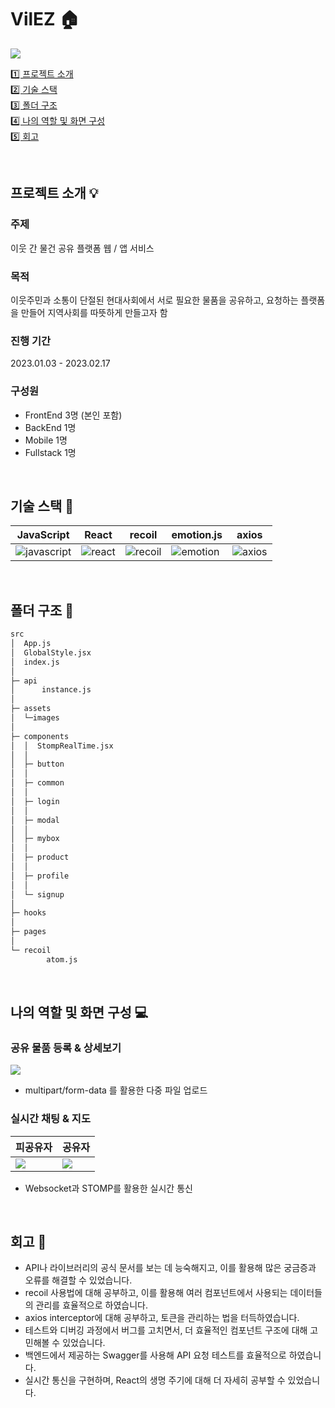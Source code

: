 # VilEZ 🏠
![](./preview_image/메인페이지.gif)

[1️⃣ 프로젝트 소개](#프로젝트-소개-💡) <br />
[2️⃣ 기술 스택](#기술-스택-🔗) <br />
[3️⃣ 폴더 구조](#폴더-구조-📂) <br />
[4️⃣ 나의 역할 및 화면 구성](#나의-역할-및-화면-구성-💻) <br />
[5️⃣ 회고](#회고-💭)

<br />

## 프로젝트 소개 💡
### 주제
이웃 간 물건 공유 플랫폼 웹 / 앱 서비스
### 목적
이웃주민과 소통이 단절된 현대사회에서 서로 필요한 물품을 공유하고, 요청하는 플랫폼을 만들어 지역사회를 따뜻하게 만들고자 함
### 진행 기간
2023.01.03 - 2023.02.17
### 구성원
* FrontEnd 3명 (본인 포함)
* BackEnd 1명
* Mobile 1명
* Fullstack 1명
<br />

## 기술 스택 🔗
|JavaScript|React|recoil|emotion.js|axios|
|---|---|---|---|---|
|![javascript](https://user-images.githubusercontent.com/72495712/224549841-a910d8c0-1843-4680-8a0f-9ab1520998e8.png)|![react](https://user-images.githubusercontent.com/72495712/224549934-d0427153-3767-4c3d-bc47-3dd5cfae2d2d.png)|![recoil](https://user-images.githubusercontent.com/72495712/224549994-ca4d52a5-c455-4c6b-9062-acab0798c22a.png)|![emotion](https://user-images.githubusercontent.com/72495712/224550022-477cfb7a-c9a3-4666-b4b4-9f15e1775b59.png)|![axios](https://user-images.githubusercontent.com/72495712/224550044-9daafaeb-5859-4f5e-9098-81e6814f3e77.png)|
<br />

## 폴더 구조 📂
```markdown
src
│  App.js
│  GlobalStyle.jsx
│  index.js
│  
├─ api
│      instance.js
│      
├─ assets
│  └─images
│          
├─ components
│  │  StompRealTime.jsx
│  │  
│  ├─ button
│  │      
│  ├─ common
│  │      
│  ├─ login
│  │      
│  ├─ modal
│  │      
│  ├─ mybox
│  │      
│  ├─ product
│  │      
│  ├─ profile
│  │      
│  └─ signup
│          
├─ hooks
│      
├─ pages
│      
└─ recoil
        atom.js
```
<br />

## 나의 역할 및 화면 구성 💻

### 공유 물품 등록 & 상세보기
![](./preview_image/글등록.gif)
- multipart/form-data 를 활용한 다중 파일 업로드

### 실시간 채팅 & 지도
|피공유자|공유자|
|---|---|
|![](./preview_image/피공유자-예약.gif)|![](./preview_image/공유자-예약.gif)|

- Websocket과 STOMP를 활용한 실시간 통신
<br />

## 회고 💭
- API나 라이브러리의 공식 문서를 보는 데 능숙해지고, 이를 활용해 많은 궁금증과 오류를 해결할 수 있었습니다.
- recoil 사용법에 대해 공부하고, 이를 활용해 여러 컴포넌트에서 사용되는 데이터들의 관리를 효율적으로 하였습니다.
- axios interceptor에 대해 공부하고, 토큰을 관리하는 법을 터득하였습니다.
- 테스트와 디버깅 과정에서 버그를 고치면서, 더 효율적인 컴포넌트 구조에 대해 고민해볼 수 있었습니다.
- 백엔드에서 제공하는 Swagger를 사용해 API 요청 테스트를 효율적으로 하였습니다.
- 실시간 통신을 구현하며, React의 생명 주기에 대해 더 자세히 공부할 수 있었습니다.

